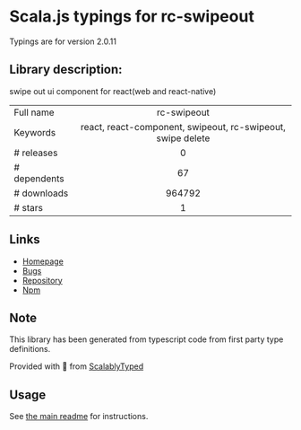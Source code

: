 
# Scala.js typings for rc-swipeout

Typings are for version 2.0.11

## Library description:
swipe out ui component for react(web and react-native)

|                    |                 |
| ------------------ | :-------------: |
| Full name          | rc-swipeout |
| Keywords           | react, react-component, swipeout, rc-swipeout, swipe delete |
| # releases         | 0 |
| # dependents       | 67 |
| # downloads        | 964792 |
| # stars            | 1 |

## Links
- [Homepage](https://github.com/react-component/swipeout)
- [Bugs](https://github.com/react-component/swipeout/issues)
- [Repository](https://github.com/react-component/swipeout)
- [Npm](https://www.npmjs.com/package/rc-swipeout)
    


## Note
This library has been generated from typescript code from first party type definitions.

Provided with :purple_heart: from [ScalablyTyped](https://github.com/oyvindberg/ScalablyTyped)

## Usage
See [the main readme](../../readme.md) for instructions.



